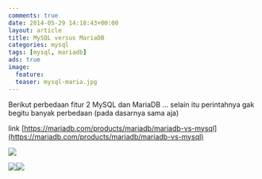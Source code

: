 ```yaml
---
comments: true
date: 2014-05-29 14:18:43+00:00
layout: article
title: MySQL versus MariaDB
categories: mysql
tags: [mysql, mariadb]
ads: true
image:
  feature: 
  teaser: mysql-maria.jpg
---
```


Berikut perbedaan fitur 2 MySQL dan MariaDB ... selain itu perintahnya gak begitu banyak perbedaan (pada dasarnya sama aja)

link [https://mariadb.com/products/mariadb/mariadb-vs-mysql](https://mariadb.com/products/mariadb/mariadb-vs-mysql)

[![](http://i713.photobucket.com/albums/ww134/upamisterlobal/timposu/1_zpsa077ab8b.png)](http://i713.photobucket.com/albums/ww134/upamisterlobal/timposu/1_zpsa077ab8b.png)



![](http://i713.photobucket.com/albums/ww134/upamisterlobal/timposu/2_zps9d15bf33.png)![](http://i713.photobucket.com/albums/ww134/upamisterlobal/timposu/3_zps974c64fe.png)
